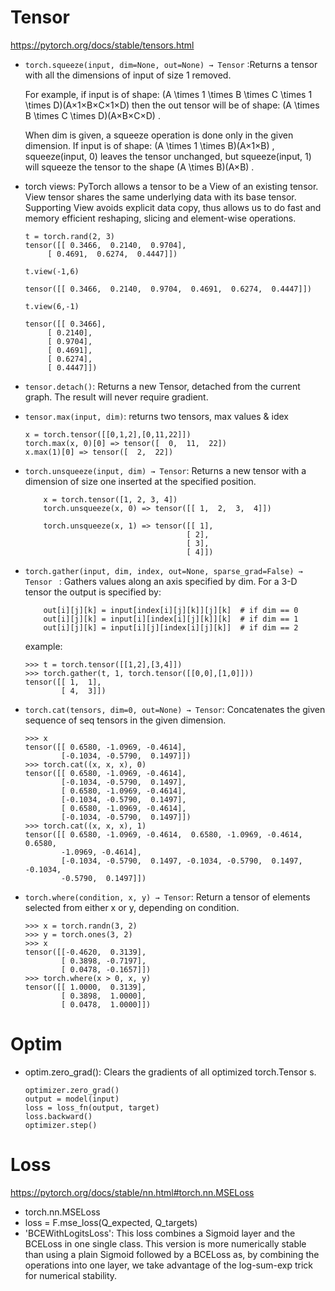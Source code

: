 # Tensor
https://pytorch.org/docs/stable/tensors.html
- `torch.squeeze(input, dim=None, out=None) → Tensor` :Returns a tensor with all the dimensions of input of size 1 removed.

  For example, if input is of shape: (A \times 1 \times B \times C \times 1 \times D)(A×1×B×C×1×D) then the out tensor will be of shape: (A \times B \times C \times D)(A×B×C×D) .

  When dim is given, a squeeze operation is done only in the given dimension. If input is of shape: (A \times 1 \times B)(A×1×B) , squeeze(input, 0) leaves the tensor unchanged, but squeeze(input, 1) will squeeze the tensor to the shape (A \times B)(A×B) .

- torch views: PyTorch allows a tensor to be a View of an existing tensor. View tensor shares the same underlying data with its base tensor. Supporting View avoids explicit data copy, thus allows us to do fast and memory efficient reshaping, slicing and element-wise operations.
   ```
   t = torch.rand(2, 3)
   tensor([[ 0.3466,  0.2140,  0.9704],
        [ 0.4691,  0.6274,  0.4447]])
   
   t.view(-1,6)
   
   tensor([[ 0.3466,  0.2140,  0.9704,  0.4691,  0.6274,  0.4447]])
   
   t.view(6,-1)
   
   tensor([[ 0.3466],
        [ 0.2140],
        [ 0.9704],
        [ 0.4691],
        [ 0.6274],
        [ 0.4447]])
   
   ```
- `tensor.detach()`: Returns a new Tensor, detached from the current graph. The result will never require gradient.
- `tensor.max(input, dim)`: returns two tensors, max values & idex
   ```
   x = torch.tensor([[0,1,2],[0,11,22]])
   torch.max(x, 0)[0] => tensor([  0,  11,  22])
   x.max(1)[0] => tensor([  2,  22])

   ```
- `torch.unsqueeze(input, dim) → Tensor`: Returns a new tensor with a dimension of size one inserted at the specified position.
    ```
        x = torch.tensor([1, 2, 3, 4])
        torch.unsqueeze(x, 0) => tensor([[ 1,  2,  3,  4]])

        torch.unsqueeze(x, 1) => tensor([[ 1],
                                        [ 2],
                                        [ 3],
                                        [ 4]])
    ```
- `torch.gather(input, dim, index, out=None, sparse_grad=False) → Tensor ` : Gathers values along an axis specified by dim.
 For a 3-D tensor the output is specified by:
    ```
        out[i][j][k] = input[index[i][j][k]][j][k]  # if dim == 0
        out[i][j][k] = input[i][index[i][j][k]][k]  # if dim == 1
        out[i][j][k] = input[i][j][index[i][j][k]]  # if dim == 2
    ```
    example:
    ```
    >>> t = torch.tensor([[1,2],[3,4]])
    >>> torch.gather(t, 1, torch.tensor([[0,0],[1,0]]))
    tensor([[ 1,  1],
            [ 4,  3]])
    ```

- `torch.cat(tensors, dim=0, out=None) → Tensor`: Concatenates the given sequence of seq tensors in the given dimension.
    ```
    >>> x
    tensor([[ 0.6580, -1.0969, -0.4614],
            [-0.1034, -0.5790,  0.1497]])
    >>> torch.cat((x, x, x), 0)
    tensor([[ 0.6580, -1.0969, -0.4614],
            [-0.1034, -0.5790,  0.1497],
            [ 0.6580, -1.0969, -0.4614],
            [-0.1034, -0.5790,  0.1497],
            [ 0.6580, -1.0969, -0.4614],
            [-0.1034, -0.5790,  0.1497]])
    >>> torch.cat((x, x, x), 1)
    tensor([[ 0.6580, -1.0969, -0.4614,  0.6580, -1.0969, -0.4614,  0.6580,
            -1.0969, -0.4614],
            [-0.1034, -0.5790,  0.1497, -0.1034, -0.5790,  0.1497, -0.1034,
            -0.5790,  0.1497]])
    ```
- `torch.where(condition, x, y) → Tensor`: Return a tensor of elements selected from either x or y, depending on condition.
    ```
    >>> x = torch.randn(3, 2)
    >>> y = torch.ones(3, 2)
    >>> x
    tensor([[-0.4620,  0.3139],
            [ 0.3898, -0.7197],
            [ 0.0478, -0.1657]])
    >>> torch.where(x > 0, x, y)
    tensor([[ 1.0000,  0.3139],
            [ 0.3898,  1.0000],
            [ 0.0478,  1.0000]])
    ```
# Optim
- optim.zero_grad(): Clears the gradients of all optimized torch.Tensor s.
    ```
    optimizer.zero_grad()
    output = model(input)
    loss = loss_fn(output, target)
    loss.backward()
    optimizer.step()
    ```
# Loss
https://pytorch.org/docs/stable/nn.html#torch.nn.MSELoss
- torch.nn.MSELoss
- loss = F.mse_loss(Q_expected, Q_targets)
- 'BCEWithLogitsLoss': This loss combines a Sigmoid layer and the BCELoss in one single class. This version is more numerically stable than using a plain Sigmoid followed by a BCELoss as, by combining the operations into one layer, we take advantage of the log-sum-exp trick for numerical stability.
